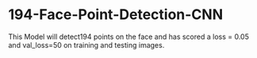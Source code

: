 # 194-Face-Point-Detection-CNN
This Model will detect194 points on the face and has scored a loss = 0.05 and val_loss=50 on training and testing images.
